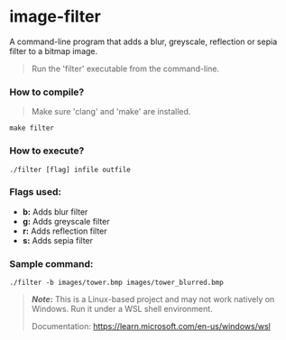 # image-filter
A command-line program that adds a blur, greyscale, reflection or sepia filter to a bitmap image.
> Run the 'filter' executable from the command-line.
### How to compile?
> Make sure 'clang' and 'make' are installed.
```
make filter
```
### How to execute?
```
./filter [flag] infile outfile
```
### Flags used:
- **b:** Adds blur filter
- **g:** Adds greyscale filter
- **r:** Adds reflection filter
- **s:** Adds sepia filter
### Sample command:
```
./filter -b images/tower.bmp images/tower_blurred.bmp
```
> **_Note_:** This is a Linux-based project and may not work natively on Windows. Run it under a WSL shell environment.
>
> Documentation: https://learn.microsoft.com/en-us/windows/wsl
